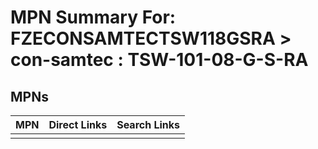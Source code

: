 



# MPN Summary For: FZECONSAMTECTSW118GSRA > con-samtec : TSW-101-08-G-S-RA

## MPNs
  

|MPN|Direct Links|Search Links|
| :--- | :--- | :--- |
||||
